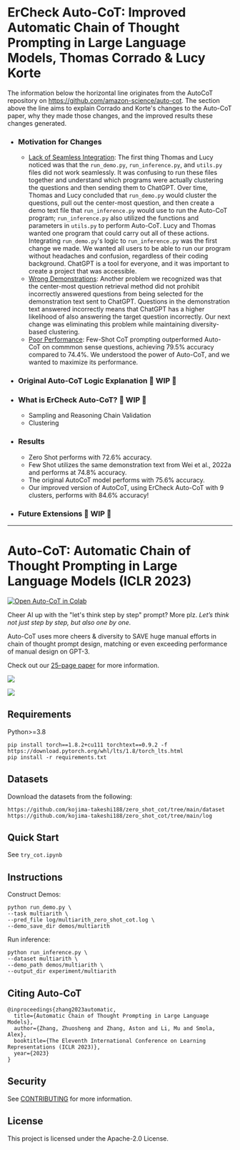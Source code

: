 # ErCheck Auto-CoT: Improved Automatic Chain of Thought Prompting in Large Language Models, Thomas Corrado & Lucy Korte

The information below the horizontal line originates from the AutoCoT repository on https://github.com/amazon-science/auto-cot. The section above the line aims to explain Corrado and Korte's changes to the Auto-CoT paper, why they made those changes, and the improved results these changes generated. 

- ### Motivation for Changes
  - <ins>Lack of Seamless Integration</ins>: The first thing Thomas and Lucy noticed was that the `run_demo.py`, `run_inference.py`, and `utils.py` files did not work seamlessly. It was confusing to run these files together and understand which programs were actually clustering the questions and then sending them to ChatGPT. Over time, Thomas and Lucy concluded that `run_demo.py` would cluster the questions, pull out the center-most question, and then create a demo text file that `run_inference.py` would use to run the Auto-CoT program; `run_inference.py` also utilized the functions and parameters in `utils.py` to perform Auto-CoT. Lucy and Thomas wanted one program that could carry out all of these actions. Integrating `run_demo.py`'s logic to `run_inference.py` was the first change we made. We wanted all users to be able to run our program without headaches and confusion, regardless of their coding background. ChatGPT is a tool for everyone, and it was important to create a project that was accessible. 
  - <ins>Wrong Demonstrations</ins>: Another problem we recognized was that the center-most question retrieval method did not prohibit incorrectly answered questions from being selected for the demonstration text sent to ChatGPT. Questions in the demonstration text answered incorrectly means that ChatGPT has a higher likelihood of also answering the target question incorrectly. Our next change was eliminating this problem while maintaining diversity-based clustering.
  - <ins>Poor Performance</ins>: Few-Shot CoT prompting outperformed Auto-CoT on commmon sense questions, achieving 79.5% accuracy compared to 74.4%. We understood the power of Auto-CoT, and we wanted to maximize its performance. 
- ### Original Auto-CoT Logic Explanation 🚧 WIP 🚧
- ### What is ErCheck Auto-CoT? 🚧 WIP 🚧
  - Sampling and Reasoning Chain Validation
  - Clustering
- ### Results
  - Zero Shot performs with 72.6% accuracy.
  - Few Shot utilizes the same demonstration text from Wei et al., 2022a and performs at 74.8% accuracy. 
  - The original AutoCoT model performs with 75.6% accuracy.  
  - Our improved version of AutoCoT, using ErCheck Auto-CoT with 9 clusters, performs with 84.6% accuracy!
- ### Future Extensions 🚧 WIP 🚧

-----

# Auto-CoT: Automatic Chain of Thought Prompting in Large Language Models (ICLR 2023)

[![Open Auto-CoT in Colab](https://colab.research.google.com/assets/colab-badge.svg)](https://colab.research.google.com/github/amazon-science/auto-cot/blob/main/try_cot_colab.ipynb)

Cheer AI up with the "let's think step by step" prompt? More plz. *Let’s think not just step by step, but also one by one.*

Auto-CoT uses more cheers & diversity to SAVE huge manual efforts in chain of thought prompt design, matching or even exceeding performance of manual design on GPT-3.

Check out our [25-page paper](https://arxiv.org/pdf/2210.03493.pdf) for more information.

![](https://user-images.githubusercontent.com/22279212/194787183-a1f8dff8-a0ad-43a1-827f-819671503860.png)

![](https://user-images.githubusercontent.com/22279212/194787130-d28c9191-588c-41d2-a259-62377f19c934.png)


## Requirements

Python>=3.8
```
pip install torch==1.8.2+cu111 torchtext==0.9.2 -f https://download.pytorch.org/whl/lts/1.8/torch_lts.html
pip install -r requirements.txt
```

## Datasets

Download the datasets from the following:

```
https://github.com/kojima-takeshi188/zero_shot_cot/tree/main/dataset
https://github.com/kojima-takeshi188/zero_shot_cot/tree/main/log
```

## Quick Start

See ```try_cot.ipynb```

## Instructions

Construct Demos:

```
python run_demo.py \
--task multiarith \
--pred_file log/multiarith_zero_shot_cot.log \
--demo_save_dir demos/multiarith
```

Run inference:

```
python run_inference.py \
--dataset multiarith \
--demo_path demos/multiarith \
--output_dir experiment/multiarith
```

## Citing Auto-CoT
```
@inproceedings{zhang2023automatic,
  title={Automatic Chain of Thought Prompting in Large Language Models},
  author={Zhang, Zhuosheng and Zhang, Aston and Li, Mu and Smola, Alex},
  booktitle={The Eleventh International Conference on Learning Representations (ICLR 2023)},
  year={2023}
}
```

## Security

See [CONTRIBUTING](CONTRIBUTING.md#security-issue-notifications) for more information.

## License

This project is licensed under the Apache-2.0 License.
